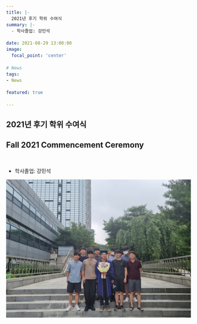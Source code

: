 ```yaml
---
title: |-
  2021년 후기 학위 수여식
summary: |-
  - 학사졸업: 강민석

date: 2021-08-29 13:00:00
image:
  focal_point: 'center'

# News
tags: 
- News

featured: true

---
```


## 2021년 후기 학위 수여식 
## Fall 2021 Commencement Ceremony
</br>

 - 학사졸업: 강민석

 ![featuered](featured.jpg)